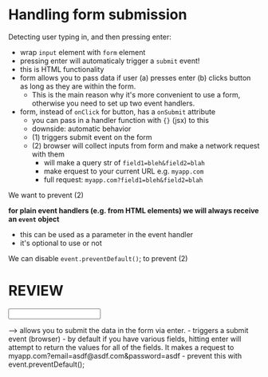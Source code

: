 # Handling form submission

Detecting user typing in, and then pressing enter:

- wrap `input` element with `form` element
- pressing enter will automaticaly trigger a `submit` event!
- this is HTML functionality
- form allows you to pass data if user (a) presses enter (b) clicks button
  as long as they are within the form.
  - This is the main reason why it's more convenient to use a form, otherwise you need to set up two event handlers.
- form, instead of `onClick` for button, has a `onSubmit` attribute
  - you can pass in a handler function with `{}` (jsx) to this
  - downside: automatic behavior
  - (1) triggers submit event on the form
  - (2) browser will collect inputs from form and make a network request with them
    - will make a query str of `field1=bleh&field2=blah`
    - make erquest to your current URL e.g. `myapp.com`
    - full request: `myapp.com?field1=bleh&field2=blah`

We want to prevent (2)

**for plain event handlers (e.g. from HTML elements) we will always receive an `event` object**

- this can be used as a parameter in the event handler
- it's optional to use or not

We can disable `event.preventDefault()`; to prevent (2)

# REVIEW

<form> <input /> </form> --> allows you to submit the data in the form via enter.
- triggers a submit event (browser)
- by default if you have various fields, hitting enter will attempt to return the values for all of the fields. It makes a request to myapp.com?email=asdf@asdf.com&password=asdf
  - prevent this with event.preventDefault();
